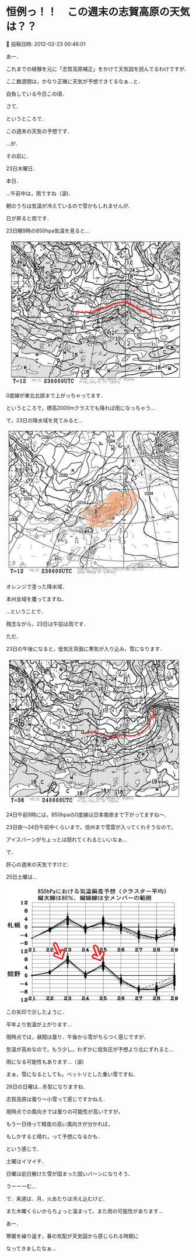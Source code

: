 # 恒例っ！！　この週末の志賀高原の天気は？？

📅 投稿日時: 2012-02-23 00:46:01

あー．


これまでの経験を元に「志賀高原補正」をかけて天気図を読んでるわけですが．


ここ数週間は，かなり正確に天気が予想できてるなぁ…と．


自負している今日この頃．





さて．


というところで．


この週末の天気の予想です．





…が．


その前に．


23日木曜日．


本日．





…午前中は，雨ですね（涙)．


朝のうちは気温が冷えているので雪かもしれませんが．


日が昇ると雨です．





23日朝9時の850hpa気温を見ると…




![94f9732e123626966ae67080adb1d0b7.jpg](images/94f9732e123626966ae67080adb1d0b7.jpg)




0度線が東北北部まで上がっちゃってます．


というところで，標高2000mクラスでも降れば雨になっちゃう…





で，23日の降水域を見てみると…




![b2636d0a23dae2c1250826dba417e920.jpg](images/b2636d0a23dae2c1250826dba417e920.jpg)




オレンジで塗った降水域．


本州全域を覆ってますね．





…ということで．


残念ながら，23日は午前は雨です．





ただ．


23日の午後になると，低気圧背面に寒気が入り込み，雪になります．




![0fa0141f6354c1fa3b88336273d56366.jpg](images/0fa0141f6354c1fa3b88336273d56366.jpg)




24日午前9時には，850hpaの0度線は日本南岸まで下がってますね～．


23日夜～24日午前中くらいまで，信州まで雪雲が入ってくれそうなので，


アイスバーンがちょっとは隠れてくれるといいなぁ…





で．


肝心の週末の天気ですけど．


25日土曜は…




![5decb31c12e59017259d1e41199ca02f.jpg](images/5decb31c12e59017259d1e41199ca02f.jpg)




この矢印で示したように．


平年より気温が上がります…


現時点では，昼間は曇り．午後から雪がちらつく感じですが．


気温が高めなので，もう少し，わずかに低気圧が予想より北にずれると…


雨になる可能性もあります…（涙)


まぁ，雪になるとしても，ベットリとした重い雪ですね．





26日の日曜は…冬型になりますね．


志賀高原は曇り～小雪って感じですかねえ．


現時点での風向きでは曇りの可能性が高いですが，


もう一日待って精度の高い風向きが分かれば，


もしかすると晴れ，って予想になるかも．





という感じで．


土曜はイマイチ．


日曜は前日解けた雪が固まった固いバーンになりそう．


うーーーむ…





で．来週は．月，火あたりは冷え込むけど．


また木曜くらいからちょっと温まって，また雨の可能性があります…


あー．


寒暖を繰り返す，春の気配が天気図から感じられる時期に


なってきましたなぁ…
